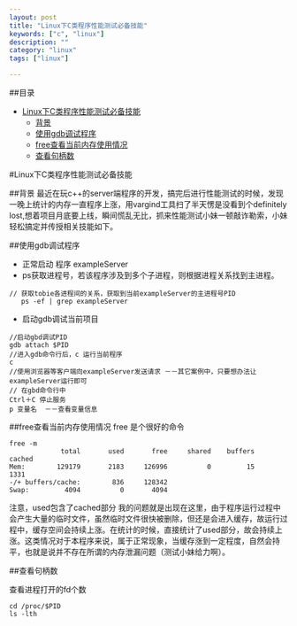 ```yaml
---
layout: post
title: "Linux下C类程序性能测试必备技能"
keywords: ["c", "linux"]
description: ""
category: "linux"
tags: ["linux"]

---
```


##目录
 <div id="wmd-preview-section-24" class="wmd-preview-section preview-content">

</div><div id="wmd-preview-section-11400" class="wmd-preview-section preview-content">

<div><div class="toc"><div class="toc">
<ul>
<li><a href="#linux下c类程序性能测试必备技能">Linux下C类程序性能测试必备技能</a><ul>
<li><a href="#背景">背景</a></li>
<li><a href="#使用gdb调试程序">使用gdb调试程序</a></li>
<li><a href="#free查看当前内存使用情况">free查看当前内存使用情况</a></li>
<li><a href="#查看句柄数">查看句柄数</a></li>
</ul>
</li>
</ul>
</li>
</ul>
</div>
</div>
</div></div>


#Linux下C类程序性能测试必备技能

##背景
最近在玩c++的server端程序的开发，搞完后进行性能测试的时候，发现一晚上统计的内存一直程序上涨，用vargind工具扫了半天愣是没看到个definitely lost,想着项目月底要上线，瞬间慌乱无比，抓来性能测试小妹一顿敲诈勒索，小妹轻松搞定并传授相关技能如下。

##使用gdb调试程序

* 正常启动 程序 exampleServer
*  ps获取进程号，若该程序涉及到多个子进程，则根据进程关系找到主进程。

```
// 获取tobie各进程间的关系，获取到当前exampleServer的主进程号PID
   ps -ef | grep exampleServer 
```

* 启动gdb调试当前项目 


```
//启动gbd调试PID
gdb attach $PID   
//进入gdb命令行后，c 运行当前程序
c       
//使用浏览器等客户端向exampleServer发送请求 －－其它案例中，只要想办法让exampleServer运行即可
// 在gbd命令行中
Ctrl＋C 停止服务
p 变量名  －－查看变量信息
```

##free查看当前内存使用情况
free 是个很好的命令

```
free -m
             total       used       free     shared    buffers   cached
Mem:        129179       2183     126996          0         15       1331
-/+ buffers/cache:        836     128342
Swap:         4094          0       4094
```

注意，used包含了cached部分
 我的问题就是出现在这里，由于程序运行过程中会产生大量的临时文件，虽然临时文件很快被删除，但还是会进入缓存，故运行过程中，缓存空间会持续上涨。在统计的时候，直接统计了used部分，故会持续上涨。这类情况对于本程序来说，属于正常现象，当缓存涨到一定程度，自然会持平，也就是说并不存在所谓的内存泄漏问题（测试小妹给力啊）。

##查看句柄数

查看进程打开的fd个数

```
cd /proc/$PID
ls -lth
```

